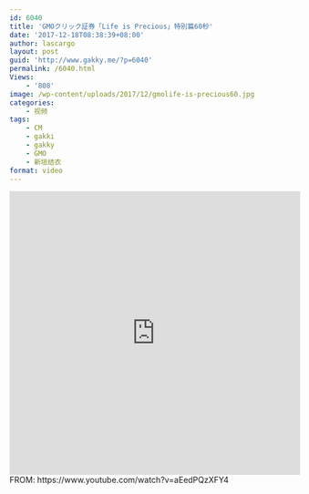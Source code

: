 ```yaml
---
id: 6040
title: 'GMOクリック証券「Life is Precious」特別篇60秒'
date: '2017-12-18T08:38:39+08:00'
author: lascargo
layout: post
guid: 'http://www.gakky.me/?p=6040'
permalink: /6040.html
Views:
    - '808'
image: /wp-content/uploads/2017/12/gmolife-is-precious60.jpg
categories:
    - 视频
tags:
    - CM
    - gakki
    - gakky
    - GMO
    - 新垣结衣
format: video
---
```


<iframe frameborder="0" height="498" src="http://player.youku.com/embed/XMzI0MDY3NzY5Ng==" width="510"></iframe>  
FROM: https://www.youtube.com/watch?v=aEedPQzXFY4